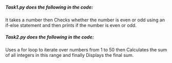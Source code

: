 <h5>Task1.py does the following in the code:</h5>
It takes a number then Checks whether the number is even or odd using an if-else statement and then prints if the number is even or odd.
<br>
<h5>Task2.py does the following in the code:</h5>
Uses a for loop to iterate over numbers from 1 to 50 then Calculates the sum of all integers in this range and finally Displays the final sum.
